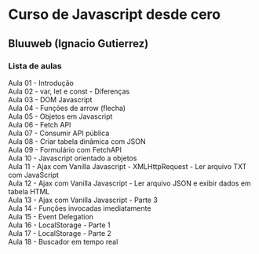 # Curso de Javascript desde cero  
## Bluuweb (Ignacio Gutierrez)  
### Lista de aulas  

Aula 01 - Introdução  
Aula 02 - var, let e const - Diferenças  
Aula 03 - DOM Javascript  
Aula 04 - Funções de arrow (flecha)  
Aula 05 - Objetos em Javascript  
Aula 06 - Fetch API  
Aula 07 - Consumir API pública  
Aula 08 - Criar tabela dinâmica com JSON  
Aula 09 - Formulário com FetchAPI  
Aula 10 - Javascript orientado a objetos  
Aula 11 - Ajax com Vanilla Javascript - XMLHttpRequest - Ler arquivo TXT com JavaScript  
Aula 12 - Ajax com Vanilla Javascript - Ler arquivo JSON e exibir dados em tabela HTML  
Aula 13 - Ajax com Vanilla Javascript - Parte 3  
Aula 14 - Funções invocadas imediatamente  
Aula 15 - Event Delegation  
Aula 16 - LocalStorage - Parte 1  
Aula 17 - LocalStorage - Parte 2  
Aula 18 - Buscador em tempo real  
